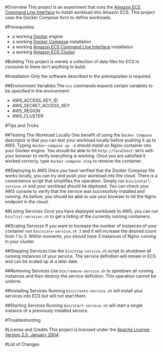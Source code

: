#Overview
This project is an experiment that runs the [Amazon ECS Command Line Interface](https://github.com/aws/amazon-ecs-cli/) 
to install workload into Amazon ECS.  This project uses the Docker Compose form to define workloads.

#Prerequisites
* a working [Docker](http://docker.io) engine
* a working [Docker Compose](http://docker.io) installation
* a working [Amazon ECS Command Line Interface](https://github.com/aws/amazon-ecs-cli/) installation
* a working [Amazon ECS Cluster](https://aws.amazon.com/ecs/)

#Building
This project is merely a collection of data files for ECS to consume to there isn't anything to build.

#Installation
Only the software described in the prerequisites is required.

##Environment Variables
The `ecs` commands expects certain variables to be specified in the environment:

* AWS_ACCESS_KEY_ID
* AWS_SECRET_ACCESS_KEY
* AWS_REGION
* AWS_CLUSTER

#Tips and Tricks

##Testing The Workload Locally
One benefit of using the `Docker Compose` descriptor is that you can test your workload locally before pushing it up 
to AWS.  Typing `docker-compose up -d` should install an Nginx container into your Docker engine. You should be able 
to hit `http://localhost:9876` with your browser to verify everything is working.  Once you are satisfied it worked
correcly, type `docker-compose stop` to remove the container.

##Deploying to AWS
Once you have verified that the Docker Compose file works locally, you can try and push your workload into the cloud. 
There is a convenience script that simplifies the operation.  Simply run `bin/install-service.sh` and your workload 
should be deployed.  You can check your AWS console to verify that the service was successfully installed and running. 
As before, you should be able to use your browser to hit the Nginx endpoint in the cloud.

##Listing Services
Once you have deployed workloads to AWS, you can run `bin/list-services.sh` to get a listing of the currently running containers.

##Scaling Services
If you want to increase the number of instances of your container run `bin/scale-service.sh 3` and it will increase the desired 
count from 1 to 3.  Within moments, you should have 3 instances of Nginx running in your cluster.

##Stopping Services
Use the `bin/stop-service.sh` script to shutdown all running instances of your service.  The service definition will remain in 
ECS and can be scaled up at a later date.

##Removing Services
Use `bin/remove-service.sh` to spindown all running instances and then destroy the service definition.  This operation cannot 
be undone.

##Installing Services
Running `bin/create-service.sh` will install your services into ECS but will not start them.

##Starting Services
Running `bin/start-service.sh` will start a single instance of a previously installed service.

#Troubleshooting

#License and Credits
This project is licensed under the [Apache License Version 2.0, January 2004](http://www.apache.org/licenses/).

#List of Changes

